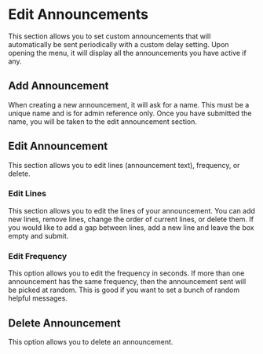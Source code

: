 # Edit Announcements

This section allows you to set custom announcements that will automatically be sent periodically with a custom delay setting. Upon opening the menu, it will display all the announcements you have active if any.

## Add Announcement
When creating a new announcement, it will ask for a name. This must be a unique name and is for admin reference only. Once you have submitted the name, you will be taken to the edit announcement section.

## Edit Announcement
This section allows you to edit lines (announcement text), frequency, or delete.

### Edit Lines
This section allows you to edit the lines of your announcement. You can add new lines, remove lines, change the order of current lines, or delete them. If you would like to add a gap between lines, add a new line and leave the box empty and submit.

### Edit Frequency
This option allows you to edit the frequency in seconds. If more than one announcement has the same frequency, then the announcement sent will be picked at random. This is good if you want to set a bunch of random helpful messages.

## Delete Announcement
This option allows you to delete an announcement.
